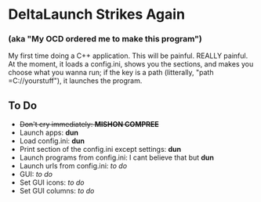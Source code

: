 # DeltaLaunch Strikes Again
### (aka "My OCD ordered me to make this program")
My first time doing a C++ application.
This will be painful. REALLY painful.
At the moment, it loads a config.ini, shows you the sections, and makes you choose what you wanna run; if the key is a path (litterally, "path =C://yourstuff"), it launches the program.

## To Do
* ~~Don't cry immediately: **MISHON COMPREE**~~
* Launch apps: **dun**
* Load config.ini: **dun**
* Print section of the config.ini except settings: **dun**
* Launch programs from config.ini: I cant believe that but **dun**
* Launch urls from config.ini: *to do*
* GUI: *to do*
* Set GUI icons: *to do*
* Set GUI columns: *to do*
